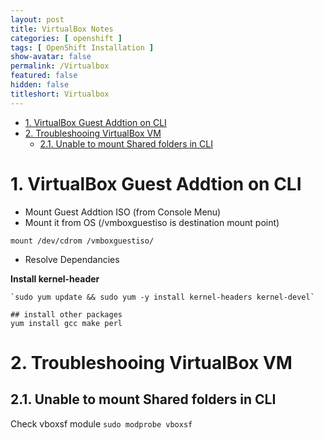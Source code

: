 ```yaml
---
layout: post
title: VirtualBox Notes
categories: [ openshift ]
tags: [ OpenShift Installation ]
show-avatar: false
permalink: /Virtualbox
featured: false
hidden: false
titleshort: Virtualbox
---
```


- [1. VirtualBox Guest Addtion on CLI](#1-virtualbox-guest-addtion-on-cli)
- [2. Troubleshooing VirtualBox VM](#2-troubleshooing-virtualbox-vm)
  - [2.1. Unable to mount Shared folders in CLI](#21-unable-to-mount-shared-folders-in-cli)

# 1. VirtualBox Guest Addtion on CLI

- Mount Guest Addtion ISO (from Console Menu)
- Mount it from OS (/vmboxguestiso is destination mount point)
```
mount /dev/cdrom /vmboxguestiso/
```
- Resolve Dependancies

**Install kernel-header**

```
`sudo yum update && sudo yum -y install kernel-headers kernel-devel`

## install other packages
yum install gcc make perl
```

# 2. Troubleshooing VirtualBox VM

## 2.1. Unable to mount Shared folders in CLI

Check vboxsf module 
`sudo modprobe vboxsf`
